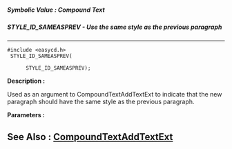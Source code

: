 ##### Symbolic Value : Compound Text
##### STYLE_ID_SAMEASPREV - Use the same style as the previous paragraph
---
```
#include <easycd.h>
 STYLE_ID_SAMEASPREV(

	  STYLE_ID_SAMEASPREV);
```
**Description :**

Used as an argument to CompoundTextAddTextExt to indicate that the new 
paragraph should have the same style as the previous paragraph.

**Parameters :**



**See Also :**
[CompoundTextAddTextExt](/domino-c-api-docs/reference/Func/CompoundTextAddTextExt)
---
